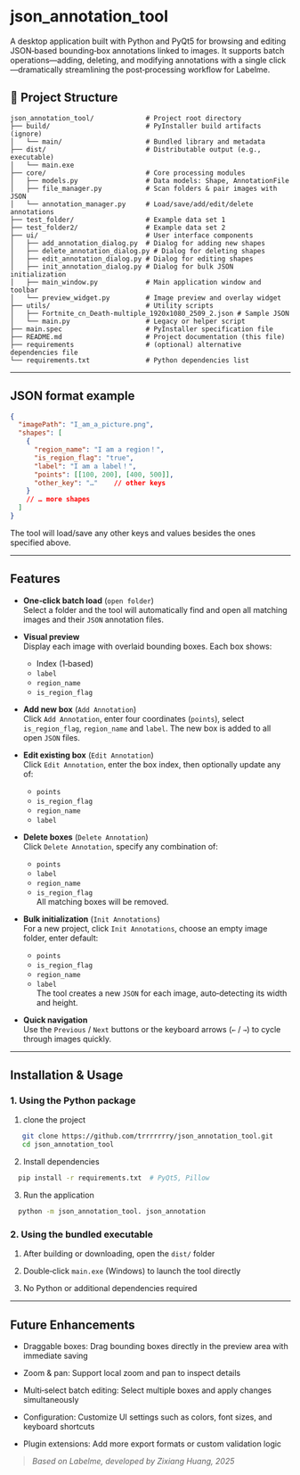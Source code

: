 # json_annotation_tool
A desktop application built with Python and PyQt5 for browsing and editing JSON‑based bounding‑box annotations linked to images. It supports batch operations—adding, deleting, and modifying annotations with a single click—dramatically streamlining the post‑processing workflow for Labelme.

## 📂 Project Structure

```plaintext
json_annotation_tool/             # Project root directory
├── build/                        # PyInstaller build artifacts (ignore)
│   └── main/                     # Bundled library and metadata
├── dist/                         # Distributable output (e.g., executable)
│   └── main.exe
├── core/                         # Core processing modules
│   ├── models.py                 # Data models: Shape, AnnotationFile
│   ├── file_manager.py           # Scan folders & pair images with JSON
│   └── annotation_manager.py     # Load/save/add/edit/delete annotations
├── test_folder/                  # Example data set 1
├── test_folder2/                 # Example data set 2
├── ui/                           # User interface components
│   ├── add_annotation_dialog.py  # Dialog for adding new shapes
│   ├── delete_annotation_dialog.py # Dialog for deleting shapes
│   ├── edit_annotation_dialog.py # Dialog for editing shapes
│   ├── init_annotation_dialog.py # Dialog for bulk JSON initialization
│   ├── main_window.py            # Main application window and toolbar
│   └── preview_widget.py         # Image preview and overlay widget
├── utils/                        # Utility scripts
│   ├── Fortnite_cn_Death-multiple_1920x1080_2509_2.json # Sample JSON
│   └── main.py                   # Legacy or helper script
├── main.spec                     # PyInstaller specification file
├── README.md                     # Project documentation (this file)
├── requirements                  # (optional) alternative dependencies file
└── requirements.txt              # Python dependencies list
```

---
## JSON format example
```json
{
  "imagePath": "I_am_a_picture.png",
  "shapes": [
    {
      "region_name": "I am a region！",
      "is_region_flag": "true",
      "label": "I am a label！",
      "points": [[100, 200], [400, 500]],
      "other_key": "…"    // other keys
    }
    // … more shapes
  ]
}
```
The tool will load/save any other keys and values besides the ones specified above.

---
## Features

- **One‑click batch load** (`open folder`)  
  Select a folder and the tool will automatically find and open all matching images and their `JSON` annotation files.

- **Visual preview**  
  Display each image with overlaid bounding boxes. Each box shows:
  - Index (1‑based)
  - `label`
  - `region_name`
  - `is_region_flag`

- **Add new box** (`Add Annotation`)  
  Click `Add Annotation`, enter four coordinates (`points`), select `is_region_flag`, `region_name` and `label`. The new box is added to all open `JSON` files.

- **Edit existing box** (`Edit Annotation`)  
  Click `Edit Annotation`, enter the box index, then optionally update any of:
  - `points`
  - `is_region_flag`
  - `region_name`
  - `label`

- **Delete boxes** (`Delete Annotation`)  
  Click `Delete Annotation`, specify any combination of:
  - `points`
  - `label`
  - `region_name`
  - `is_region_flag`  
  All matching boxes will be removed.

- **Bulk initialization** (`Init Annotations`)  
  For a new project, click `Init Annotations`, choose an empty image folder, enter default:
  - `points`
  - `is_region_flag`
  - `region_name`
  - `label`  
  The tool creates a new `JSON` for each image, auto‑detecting its width and height.

- **Quick navigation**  
  Use the `Previous` / `Next` buttons or the keyboard arrows (`←` / `→`) to cycle through images quickly.

---

## Installation & Usage

### 1. Using the Python package
  1. clone the project
  ```bash
     git clone https://github.com/trrrrrrry/json_annotation_tool.git
     cd json_annotation_tool
  ```
  2. Install dependencies
  ```bash
    pip install -r requirements.txt  # PyQt5, Pillow
  ```
  3. Run the application
  ```bash
    python -m json_annotation_tool. json_annotation
  ```

### 2. Using the bundled executable
  1. After building or downloading, open the `dist/` folder

  2. Double‑click `main.exe` (Windows) to launch the tool directly

  3. No Python or additional dependencies required
---

## Future Enhancements
- Draggable boxes: Drag bounding boxes directly in the preview area with immediate saving

- Zoom & pan: Support local zoom and pan to inspect details

- Multi‑select batch editing: Select multiple boxes and apply changes simultaneously

- Configuration: Customize UI settings such as colors, font sizes, and keyboard shortcuts

- Plugin extensions: Add more export formats or custom validation logic

> _Based on Labelme, developed by Zixiang Huang, 2025_
